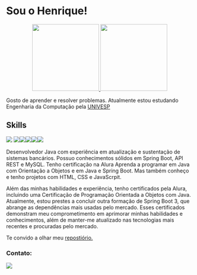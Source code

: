 # Sou o Henrique!

<div align="center">
  <a href="https://github.com/hickcp">
  <img height="180em" src="https://github-readme-stats.vercel.app/api?username=hickcp&show_icons=true&theme=dark&include_all_commits=true&count_private=true"/>
  <img height="180em" src="https://github-readme-stats.vercel.app/api/top-langs/?username=hickcp&layout=compact&langs_count=4&theme=dark"/>
    </a>
</div>
   
  
Gosto de aprender e resolver problemas.
Atualmente estou estudando Engenharia da Computação pela [UNIVESP](https://univesp.br/)
    
  
## Skills
<img src="https://img.icons8.com/color/50/000000/java-coffee-cup-logo--v2.png"/> <img src="https://img.icons8.com/color/48/000000/postgreesql.png"/><img src="https://img.icons8.com/color/48/000000/spring-logo.png"/><img src="https://img.icons8.com/color/48/000000/html-5.png"/><img src="https://img.icons8.com/color/48/000000/css3.png"/><img src="https://img.icons8.com/color/48/000000/javascript--v1.png"/>

Desenvolvedor Java com experiência em atualização e sustentação de sistemas bancários. Possuo conhecimentos sólidos em Spring Boot, API REST e MySQL. Tenho certificação na Alura Aprenda a programar em Java com Orientação a Objetos e em Java e Spring Boot.
Mas também conheço e tenho projetos com HTML, CSS e JavaScrpit.
    
Além das minhas habilidades e experiência, tenho certificados pela Alura, incluindo uma Certificação de Programação Orientada a Objetos com Java. Atualmente, estou prestes a concluir outra formação de Spring Boot 3, que abrange as dependências mais usadas pelo mercado. Esses certificados demonstram meu comprometimento em aprimorar minhas habilidades e conhecimentos, além de manter-me atualizado nas tecnologias mais recentes e procuradas pelo mercado.
    
Te convido a olhar meu [repostiório.](https://github.com/hickcp?tab=repositories)

### Contato:

<div align="left">
    <a href="https://www.linkedin.com/in/henrique-correa-proen%C3%A7a-70b778169/">
     <img src="https://img.icons8.com/fluency/48/000000/linkedin.png"/>
    </a>
  </div>

<!---
hickcp/hickcp is a ✨ special ✨ repository because its `README.md` (this file) appears on your GitHub profile.
You can click the Preview link to take a look at your changes.
--->
